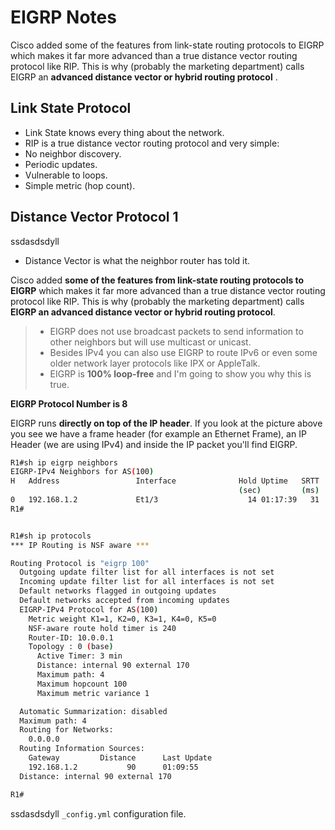 # EIGRP Notes

Cisco added some of the features from link-state routing protocols to EIGRP which makes it far more advanced than a true distance vector routing protocol like RIP. This is why (probably the marketing department) calls EIGRP an **advanced distance vector or hybrid routing protocol** .

## Link State Protocol

- Link State knows every thing about the network.
- RIP is a true distance vector routing protocol and very simple:
- No neighbor discovery.
- Periodic updates.
- Vulnerable to loops.
- Simple metric (hop count).

## Distance Vector Protocol 1

ssdasdsdyll

- Distance Vector is what the neighbor router has told it.

Cisco added **some of the features from link-state routing protocols to EIGRP** which makes it far more advanced than a true distance vector routing protocol like RIP. This is why (probably the marketing department) calls **EIGRP an advanced distance vector or hybrid routing protocol**.

> - EIGRP does not use broadcast packets to send information to other neighbors but will use multicast or unicast.
> - Besides IPv4 you can also use EIGRP to route IPv6 or even some older network layer protocols like IPX or AppleTalk.
> - EIGRP is **100% loop-free** and I'm going to show you why this is true.

**EIGRP Protocol Number is 8**

EIGRP runs **directly on top of the IP header**. If you look at the picture above you see we have a frame header (for example an Ethernet Frame), an IP Header (we are using IPv4) and inside the IP packet you'll find EIGRP.

```sh
R1#sh ip eigrp neighbors
EIGRP-IPv4 Neighbors for AS(100)
H   Address                 Interface              Hold Uptime   SRTT   RTO  Q  Seq
                                                   (sec)         (ms)       Cnt Num
0   192.168.1.2             Et1/3                    14 01:17:39   31   186  0  17
R1#


R1#sh ip protocols
*** IP Routing is NSF aware ***

Routing Protocol is "eigrp 100"
  Outgoing update filter list for all interfaces is not set
  Incoming update filter list for all interfaces is not set
  Default networks flagged in outgoing updates
  Default networks accepted from incoming updates
  EIGRP-IPv4 Protocol for AS(100)
    Metric weight K1=1, K2=0, K3=1, K4=0, K5=0
    NSF-aware route hold timer is 240
    Router-ID: 10.0.0.1
    Topology : 0 (base)
      Active Timer: 3 min
      Distance: internal 90 external 170
      Maximum path: 4
      Maximum hopcount 100
      Maximum metric variance 1

  Automatic Summarization: disabled
  Maximum path: 4
  Routing for Networks:
    0.0.0.0
  Routing Information Sources:
    Gateway         Distance      Last Update
    192.168.1.2           90      01:09:55
  Distance: internal 90 external 170

R1#
```

ssdasdsdyll `_config.yml` configuration file.
